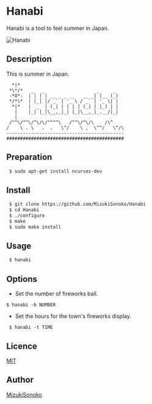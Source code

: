 

Hanabi
====

Hanabi is a tool to feel summer in Japan.

![Hanabi](https://s3-ap-northeast-1.amazonaws.com/mizukisonoko/Fireworks)


## Description
 This is summer in Japan.
```
  *|*
 *\*/*   _   _                   _     _   
 -*O*-  | | | | __ _ _ __   __ _| |__ (_)  
 */*\*  | |_| |/ _` | '_ \ / _` | '_ \| |  
  *|*   |  _  | (_| | | | | (_| | |_) | |  
   |    |_| |_|\__,_|_| |_|\__,_|_.__/|_|  
   |                                       
 /^^\/^^\/^\/\/^^^^\   /^^\/^\/\    /\^    
/    \ . \   .  .   \^/    \ ,  \^^/   \^/\
-------------------------------------------
###########################################
```

## Preparation

```bash
 $ sudo apt-get install ncurses-dev
```

## Install

```bash
 $ git clone https://github.com/MizukiSonoko/Hanabi
 $ cd Hanabi
 $ ./configure
 $ make
 $ sudo make install
```

## Usage

```bash
 $ hanabi
```

## Options

- Set the number of fireworks ball.
```
$ hanabi -b NUMBER
```

- Set the hours for the town's fireworks display.
```
 $ hanabi -t TIME
```

## Licence

[MIT](https://github.com/MizukiSonoko/hanabi/blob/master/LICENSE)

## Author

[MizukiSonoko](https://github.com/MizukiSonoko)


